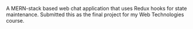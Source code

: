 A MERN-stack based web chat application that uses Redux hooks for state maintenance. Submitted this as the final project for my Web Technologies course.
